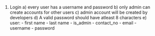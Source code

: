 1) Login
    a) every user has a username and password
    b) only admin can create accounts for other users
    c) admin account will be created by developers
    d) A valid password should have atleast 8 characters
    e) user:
        - first name
        - last name
        - is_admin
        - contact_no
        - email
        - username
        - password
